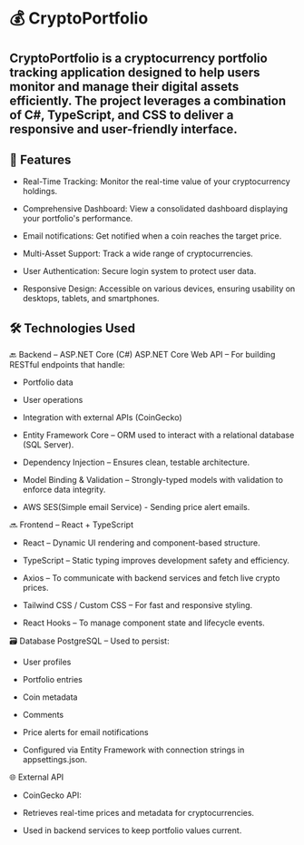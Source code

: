 # 💰 CryptoPortfolio

## CryptoPortfolio is a cryptocurrency portfolio tracking application designed to help users monitor and manage their digital assets efficiently. The project leverages a combination of C#, TypeScript, and CSS to deliver a responsive and user-friendly interface.

## 🚀 Features

- Real-Time Tracking: Monitor the real-time value of your cryptocurrency holdings.

- Comprehensive Dashboard: View a consolidated dashboard displaying your portfolio's performance.

- Email notifications: Get notified when a coin reaches the target price.

- Multi-Asset Support: Track a wide range of cryptocurrencies.

- User Authentication: Secure login system to protect user data.

- Responsive Design: Accessible on various devices, ensuring usability on desktops, tablets, and smartphones.

## 🛠️ Technologies Used

🔙 Backend – ASP.NET Core (C#)
ASP.NET Core Web API – For building RESTful endpoints that handle:

- Portfolio data

- User operations

- Integration with external APIs (CoinGecko)

- Entity Framework Core – ORM used to interact with a relational database (SQL Server).

- Dependency Injection – Ensures clean, testable architecture.

- Model Binding & Validation – Strongly-typed models with validation to enforce data integrity.

- AWS SES(Simple email Service) - Sending price alert emails.

🔜 Frontend – React + TypeScript

- React – Dynamic UI rendering and component-based structure.

- TypeScript – Static typing improves development safety and efficiency.

- Axios – To communicate with backend services and fetch live crypto prices.

- Tailwind CSS / Custom CSS – For fast and responsive styling.

- React Hooks – To manage component state and lifecycle events.

🗃️ Database
PostgreSQL – Used to persist:

- User profiles

- Portfolio entries

- Coin metadata

- Comments

- Price alerts for email notifications

- Configured via Entity Framework with connection strings in appsettings.json.

🌐 External API

- CoinGecko API:

- Retrieves real-time prices and metadata for cryptocurrencies.

- Used in backend services to keep portfolio values current.
